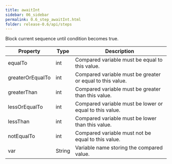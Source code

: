 ```yaml
---
title: awaitInt
sidebar: 06_sidebar
permalink: 0.6_step_awaitInt.html
folder: release-0.6/api/steps
---
```


Block current sequence until condition becomes true. 

| Property | Type | Description |
| ------- | ------- | -------- |
| equalTo | int | Compared variable must be equal to this value.  |
| greaterOrEqualTo | int | Compared variable must be greater or equal to this value.  |
| greaterThan | int | Compared variable must be greater than this value.  |
| lessOrEqualTo | int | Compared variable must be lower or equal to this value.  |
| lessThan | int | Compared variable must be lower than this value.  |
| notEqualTo | int | Compared variable must not be equal to this value.  |
| var | String | Variable name storing the compared value.  |

